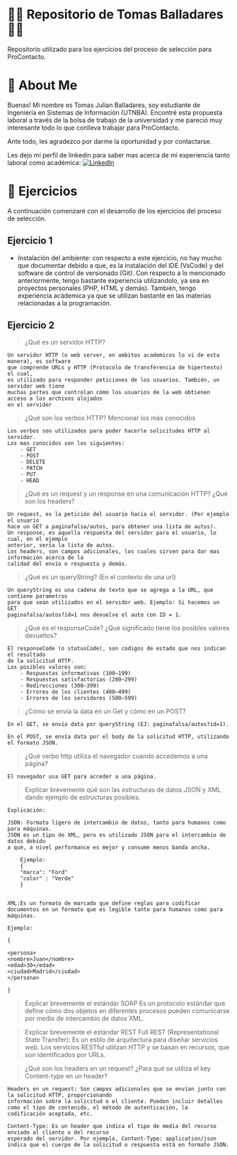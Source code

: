 
# 🚀🚀 Repositorio de Tomas Balladares 🚀🚀

Repositorio utilizado para los ejercicios del proceso de selección para ProContacto.

# 🚀 About Me


Buenas! Mi nombre es Tomas Julian Balladares, soy estudiante de Ingeniería en Sistemas de Información (UTNBA). Encontré esta propuesta laboral a través de la bolsa de trabajo de la universidad y me pareció muy interesante todo lo que conlleva trabajar para ProContacto.

Ante todo, les agradezco por darme la oportunidad y por contactarse.

Les dejo mi perfil de linkedin para saber mas acerca de mi experiencia tanto laboral como académica:
[![LinkedIn](https://content.linkedin.com/content/dam/me/business/en-us/amp/brand-site/v2/bg/LI-Bug.svg.original.svg)](https://www.linkedin.com/in/tomas-balladares-813563225/)


# 🚀 Ejercicios

A continuación comenzaré con el desarrollo de los ejercicios del proceso de selección.


## Ejercicio 1
- Instalación del ambiente: con respecto a este ejercicio, no hay mucho que documentar debido a que, es la instalación del IDE (VsCode) y del software de control de versionado (Git). Con respecto a lo mencionado anteriormente, tengo bastante experiencia utilizandolo, ya sea en proyectos personales (PHP, HTML y demás). También, tengo experiencia acádemica ya que se utilizan bastante en las materias relacionadas a la programación.

## Ejercicio 2

> ¿Qué es un servidor HTTP?

    Un servidor HTTP (o web server, en ambitos academicos lo vi de esta manera), es software
    que comprende URLs y HTTP (Protocolo de transferencia de hipertexto) el cual, 
    es utilizado para responder peticiones de los usuarios. También, un servidor web tiene
    muchas partes que controlan cómo los usuarios de la web obtienen acceso a los archivos alojados 
    en el servidor

> ¿Qué son los verbos HTTP? Mencionar los más conocidos

    Los verbos son utilizados para poder hacerle solicitudes HTTP al servidor.
    Los mas conocidos son los siguientes:
        - GET
        - POST
        - DELETE
        - PATCH
        - PUT
        - HEAD

 > ¿Qué es un request y un response en una comunicación HTTP? ¿Qué son los headers?

    Un request, es la petición del usuario hacia el servidor. (Por ejemplo el usuario
    hace un GET a paginafalsa/autos, para obtener una lista de autos).
    Un response, es aquella respuesta del servidor para el usuario, lo cual, en el ejemplo
    anterior, sería la lista de autos.
    Los headers, son campos adicionales, los cuales sirven para dar mas información acerca de la
    calidad del envío o respuesta y demás.

> ¿Qué es un queryString? (En el contexto de una url)

    Un queryString es una cadena de texto que se agrega a la URL, que contiene parametros
    para que sean utilizados en el servidor web. Ejemplo: Si hacemos un GET
    paginafalsa/autos?id=1 nos devuelve el auto con ID = 1.

> ¿Qué es el responseCode? ¿Qué significado tiene los posibles valores devueltos?

    El responseCode (o statusCode), son codigos de estado que nos indican el resultado
    de la solicitud HTTP.
    Los posibles valores son:
        - Respuestas informativas (100–199)
        - Respuestas satisfactorias (200–299)
        - Redirecciones (300–399)
        - Errores de los clientes (400–499)
        - Errores de los servidores (500–599) 

> ¿Cómo se envía la data en un Get y cómo en un POST?

    En el GET, se envía data por queryString (EJ: paginafalsa/autos?id=1).

    En el POST, se envía data por el body de la solicitud HTTP, utilizando el formato JSON.
    
    
> ¿Qué verbo http utiliza el navegador cuando accedemos a una página?

    El navegador usa GET para acceder a una página.

> Explicar brevemente qué son las estructuras de datos JSON y XML dando ejemplo de
estructuras posibles.
    
    Explicación:
    
    JSON: Formato lígero de intercambio de datos, tanto para humanos como para máquinas.
    JSON es un tipo de XML, pero es utilizado JSON para el intercambio de datos debido
    a que, a nivel performance es mejor y consume menos banda ancha.
        
        Ejemplo:
        {
        "marca": "Ford"
        "color" : "Verde"
        }

    
    XML:Es un formato de marcado que define reglas para codificar documentos en un formato que es legible tanto para humanos como para máquinas.

    Ejemplo:
    
    {

    <persona>
    <nombre>Juan</nombre>
    <edad>30</edad>
    <ciudad>Madrid</ciudad>
    </persona>
        
    }

> Explicar brevemente el estándar SOAP
    Es un protocolo estándar que define cómo dos objetos en diferentes procesos 
    pueden comunicarse por medio de intercambio de datos XML. 

> Explicar brevemente el estándar REST Full
    REST (Representational State Transfer): Es un estilo de arquitectura para
    diseñar servicios web. Los servicios RESTful utilizan HTTP y se basan en 
    recursos, que son identificados por URLs.

> ¿Qué son los headers en un request? ¿Para qué se utiliza el key Content-type en un header?

    Headers en un request: Son campos adicionales que se envían junto con la solicitud HTTP, proporcionando
    información sobre la solicitud o el cliente. Pueden incluir detalles como el tipo de contenido, el método de autenticación, la 
    codificación aceptada, etc.

    Content-Type: Es un header que indica el tipo de media del recurso enviado al cliente o del recurso
    esperado del servidor. Por ejemplo, Content-Type: application/json
    indica que el cuerpo de la solicitud o respuesta está en formato JSON.